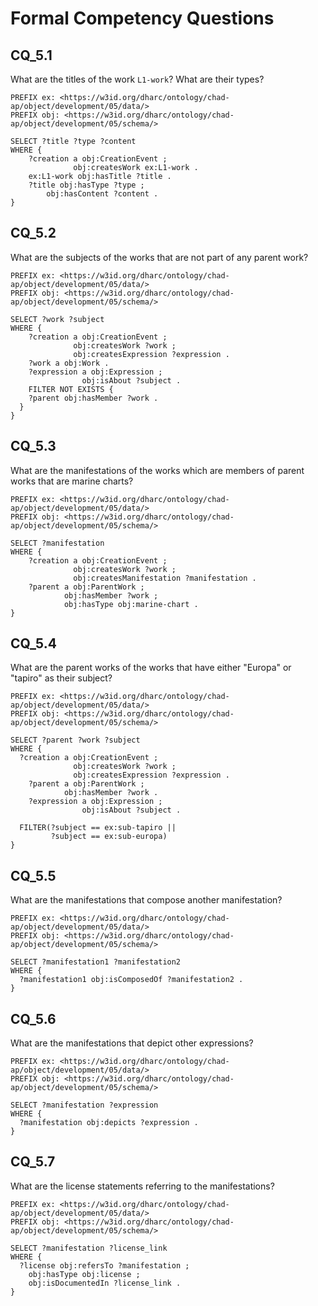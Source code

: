 # Formal Competency Questions
## CQ_5.1
What are the titles of the work `L1-work`? What are their types?

```SPARQL
PREFIX ex: <https://w3id.org/dharc/ontology/chad-ap/object/development/05/data/>
PREFIX obj: <https://w3id.org/dharc/ontology/chad-ap/object/development/05/schema/>

SELECT ?title ?type ?content
WHERE {
    ?creation a obj:CreationEvent ;
              obj:createsWork ex:L1-work .
    ex:L1-work obj:hasTitle ?title .
    ?title obj:hasType ?type ;
        obj:hasContent ?content .
}
```
## CQ_5.2
What are the subjects of the works that are not part of any parent work?

```SPARQL
PREFIX ex: <https://w3id.org/dharc/ontology/chad-ap/object/development/05/data/>
PREFIX obj: <https://w3id.org/dharc/ontology/chad-ap/object/development/05/schema/>

SELECT ?work ?subject
WHERE {
    ?creation a obj:CreationEvent ;
              obj:createsWork ?work ;
              obj:createsExpression ?expression .
    ?work a obj:Work .
    ?expression a obj:Expression ;
                obj:isAbout ?subject .
    FILTER NOT EXISTS {
    ?parent obj:hasMember ?work .
  }
}
```

## CQ_5.3
What are the manifestations of the works which are members of parent works that are marine charts?

```SPARQL
PREFIX ex: <https://w3id.org/dharc/ontology/chad-ap/object/development/05/data/>
PREFIX obj: <https://w3id.org/dharc/ontology/chad-ap/object/development/05/schema/>

SELECT ?manifestation
WHERE {
    ?creation a obj:CreationEvent ;
              obj:createsWork ?work ;
              obj:createsManifestation ?manifestation .
    ?parent a obj:ParentWork ;
            obj:hasMember ?work ;
            obj:hasType obj:marine-chart .
}
```

## CQ_5.4
What are the parent works of the works that have either "Europa" or "tapiro" as their subject?

```SPARQL
PREFIX ex: <https://w3id.org/dharc/ontology/chad-ap/object/development/05/data/>
PREFIX obj: <https://w3id.org/dharc/ontology/chad-ap/object/development/05/schema/>

SELECT ?parent ?work ?subject
WHERE {
  ?creation a obj:CreationEvent ;
              obj:createsWork ?work ;
              obj:createsExpression ?expression .
    ?parent a obj:ParentWork ;
            obj:hasMember ?work .
    ?expression a obj:Expression ;
                obj:isAbout ?subject .
  
  FILTER(?subject == ex:sub-tapiro ||
         ?subject == ex:sub-europa)
}
```

## CQ_5.5
What are the manifestations that compose another manifestation?

```SPARQL
PREFIX ex: <https://w3id.org/dharc/ontology/chad-ap/object/development/05/data/>
PREFIX obj: <https://w3id.org/dharc/ontology/chad-ap/object/development/05/schema/>

SELECT ?manifestation1 ?manifestation2
WHERE {
  ?manifestation1 obj:isComposedOf ?manifestation2 .
}
```

## CQ_5.6
What are the manifestations that depict other expressions?

```SPARQL
PREFIX ex: <https://w3id.org/dharc/ontology/chad-ap/object/development/05/data/>
PREFIX obj: <https://w3id.org/dharc/ontology/chad-ap/object/development/05/schema/>

SELECT ?manifestation ?expression
WHERE {
  ?manifestation obj:depicts ?expression .
}
```

## CQ_5.7
What are the license statements referring to the manifestations?

```SPARQL
PREFIX ex: <https://w3id.org/dharc/ontology/chad-ap/object/development/05/data/>
PREFIX obj: <https://w3id.org/dharc/ontology/chad-ap/object/development/05/schema/>

SELECT ?manifestation ?license_link
WHERE {
  ?license obj:refersTo ?manifestation ;
    obj:hasType obj:license ;
    obj:isDocumentedIn ?license_link .
}
```